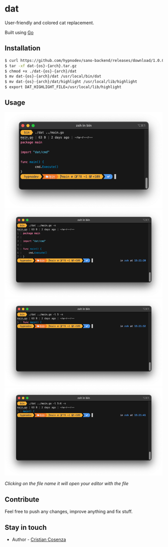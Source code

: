# dat

User-friendly and colored cat replacement.

Built using [Go](https://go.dev/)

## Installation

```bash
$ curl https://github.com/hypnodev/sano-backend/releases/download/1.0.0/dat-{os}-{arch} --output dat.tar.gz
$ tar -xf dat-{os}-{arch}.tar.gz
$ chmod +x ./dat-{os}-{arch}/dat
$ mv dat-{os}-{arch}/dat /usr/local/bin/dat
$ mv dat-{os}-{arch}/dat/highlight /usr/local/lib/highlight
$ export DAT_HIGHLIGHT_FILE=/usr/local/lib/highlight
```

## Usage
![Root](./screens/root.png?raw=true "Root command")
![Root numbers](./screens/root_numbers.png?raw=true "Row with numbers")
![Root line numbers](./screens/root_line_numbers.png?raw=true "Row with line numbers")
![Root with line row numbers](./screens/root_line_row_numbers.png?raw=true "Row with line row numbers")

*Clicking on the file name it will open your editor with the file*

## Contribute
Feel free to push any changes, improve anything and fix stuff.

## Stay in touch
- Author - [Cristian Cosenza](https://linkedin.com/in/cristiancosenza)